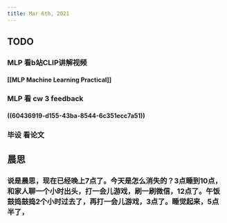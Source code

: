 ```yaml
---
title: Mar 6th, 2021
---
```


## TODO
### MLP 看b站CLIP讲解视频
#### [[MLP Machine Learning Practical]]
### MLP 看 cw 3 feedback
#### ((60436919-d155-43ba-8544-6c351ecc7a51))
### 毕设 看论文
## 晨思
### 说是晨思，现在已经晚上7点了。今天是怎么消失的？3点睡到10点，和家人聊一个小时出头，打一会儿游戏，刷一刷微信，12点了。午饭鼓捣鼓捣2个小时过去了，再打一会儿游戏，3点了。睡觉起来，5点半了，
